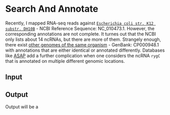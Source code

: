 # Search And Annotate
Recently, I mapped RNA-seq reads against
[`Escherichia coli str. K12 substr. DH10B`](https://www.ncbi.nlm.nih.gov/nuccore/170079663?report=genbank&to=4686137) -
NCBI Reference Sequence: NC_010473.1. However, the corresponding annotations are not complete. It turnes out that the NCBI
only lists about 14 ncRNAs, but there are more of them. Strangely enough, there exist
[other genomes of the same organism](https://www.ncbi.nlm.nih.gov/nuccore/CP000948) - GenBank: CP000948.1
with annotations that are either identical or annotated differently. Databases like
[ASAP](https://www.genome.wisc.edu/tools/asap.htm) add a further complication when one considers the ncRNA `rygC` that is
annotated on multiple different genomic locations.

## Input

## Output
Output will be a 
